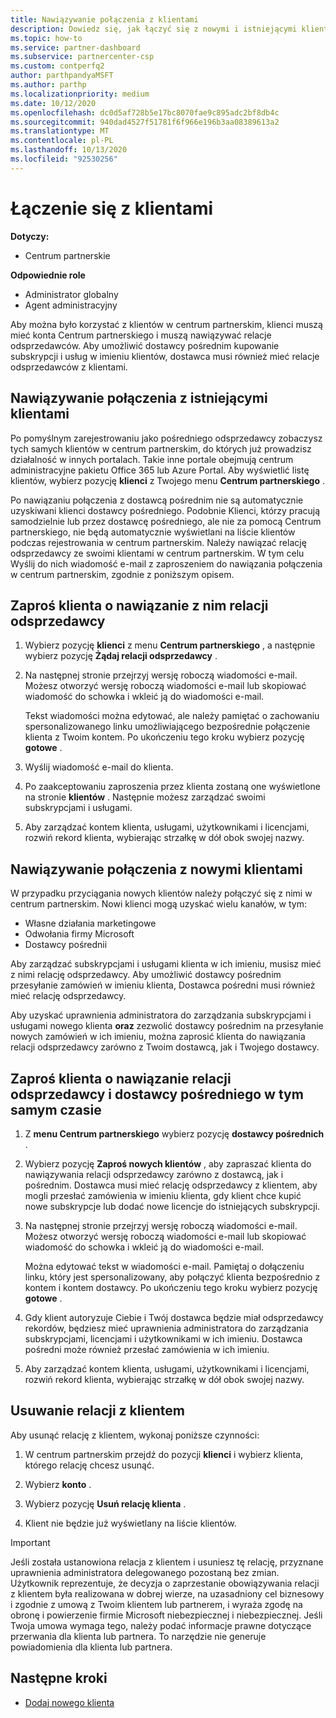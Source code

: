 ```yaml
---
title: Nawiązywanie połączenia z klientami
description: Dowiedz się, jak łączyć się z nowymi i istniejącymi klientami jako pośrednim odsprzedawcą
ms.topic: how-to
ms.service: partner-dashboard
ms.subservice: partnercenter-csp
ms.custom: contperfq2
author: parthpandyaMSFT
ms.author: parthp
ms.localizationpriority: medium
ms.date: 10/12/2020
ms.openlocfilehash: dc0d5af728b5e17bc8070fae9c895adc2bf8db4c
ms.sourcegitcommit: 940dad4527f51781f6f966e196b3aa08389613a2
ms.translationtype: MT
ms.contentlocale: pl-PL
ms.lasthandoff: 10/13/2020
ms.locfileid: "92530256"
---
```

# <a name="connect-with-customers"></a>Łączenie się z klientami

**Dotyczy:**

- Centrum partnerskie

 **Odpowiednie role**

- Administrator globalny
- Agent administracyjny


Aby można było korzystać z klientów w centrum partnerskim, klienci muszą mieć konta Centrum partnerskiego i muszą nawiązywać relacje odsprzedawców. Aby umożliwić dostawcy pośrednim kupowanie subskrypcji i usług w imieniu klientów, dostawca musi również mieć relacje odsprzedawców z klientami.

## <a name="connect-with-existing-customers"></a>Nawiązywanie połączenia z istniejącymi klientami

Po pomyślnym zarejestrowaniu jako pośredniego odsprzedawcy zobaczysz tych samych klientów w centrum partnerskim, do których już prowadzisz działalność w innych portalach. Takie inne portale obejmują centrum administracyjne pakietu Office 365 lub Azure Portal. Aby wyświetlić listę klientów, wybierz pozycję **klienci** z Twojego menu **Centrum partnerskiego** .

Po nawiązaniu połączenia z dostawcą pośrednim nie są automatycznie uzyskiwani klienci dostawcy pośredniego. Podobnie Klienci, którzy pracują samodzielnie lub przez dostawcę pośredniego, ale nie za pomocą Centrum partnerskiego, nie będą automatycznie wyświetlani na liście klientów podczas rejestrowania w centrum partnerskim. Należy nawiązać relację odsprzedawcy ze swoimi klientami w centrum partnerskim.  W tym celu Wyślij do nich wiadomość e-mail z zaproszeniem do nawiązania połączenia w centrum partnerskim, zgodnie z poniższym opisem.

## <a name="invite-a-customer-to-establish-a-reseller-relationship-with-you"></a>Zaproś klienta o nawiązanie z nim relacji odsprzedawcy

1. Wybierz pozycję **klienci** z menu **Centrum partnerskiego** , a następnie wybierz pozycję **Żądaj relacji odsprzedawcy** .

2. Na następnej stronie przejrzyj wersję roboczą wiadomości e-mail. Możesz otworzyć wersję roboczą wiadomości e-mail lub skopiować wiadomość do schowka i wkleić ją do wiadomości e-mail.

   Tekst wiadomości można edytować, ale należy pamiętać o zachowaniu spersonalizowanego linku umożliwiającego bezpośrednie połączenie klienta z Twoim kontem. Po ukończeniu tego kroku wybierz pozycję **gotowe** .

3. Wyślij wiadomość e-mail do klienta.

4. Po zaakceptowaniu zaproszenia przez klienta zostaną one wyświetlone na stronie **klientów** . Następnie możesz zarządzać swoimi subskrypcjami i usługami.

5. Aby zarządzać kontem klienta, usługami, użytkownikami i licencjami, rozwiń rekord klienta, wybierając strzałkę w dół obok swojej nazwy.

## <a name="connect-with-new-customers"></a>Nawiązywanie połączenia z nowymi klientami

W przypadku przyciągania nowych klientów należy połączyć się z nimi w centrum partnerskim. Nowi klienci mogą uzyskać wielu kanałów, w tym:

- Własne działania marketingowe
- Odwołania firmy Microsoft
- Dostawcy pośrednii

Aby zarządzać subskrypcjami i usługami klienta w ich imieniu, musisz mieć z nimi relację odsprzedawcy. Aby umożliwić dostawcy pośrednim przesyłanie zamówień w imieniu klienta, Dostawca pośredni musi również mieć relację odsprzedawcy.

Aby uzyskać uprawnienia administratora do zarządzania subskrypcjami i usługami nowego klienta **oraz** zezwolić dostawcy pośrednim na przesyłanie nowych zamówień w ich imieniu, można zaprosić klienta do nawiązania relacji odsprzedawcy zarówno z Twoim dostawcą, jak i Twojego dostawcy.

## <a name="invite-a-customer-to-establish-a-reseller-relationship-with-you-and-your-indirect-provider-at-the-same-time"></a>Zaproś klienta o nawiązanie relacji odsprzedawcy i dostawcy pośredniego w tym samym czasie

1. Z **menu Centrum partnerskiego** wybierz pozycję **dostawcy pośrednich** .

2. Wybierz pozycję **Zaproś nowych klientów** , aby zapraszać klienta do nawiązywania relacji odsprzedawcy zarówno z dostawcą, jak i pośrednim. Dostawca musi mieć relację odsprzedawcy z klientem, aby mogli przesłać zamówienia w imieniu klienta, gdy klient chce kupić nowe subskrypcje lub dodać nowe licencje do istniejących subskrypcji.

3. Na następnej stronie przejrzyj wersję roboczą wiadomości e-mail. Możesz otworzyć wersję roboczą wiadomości e-mail lub skopiować wiadomość do schowka i wkleić ją do wiadomości e-mail.

   Można edytować tekst w wiadomości e-mail. Pamiętaj o dołączeniu linku, który jest spersonalizowany, aby połączyć klienta bezpośrednio z kontem i kontem dostawcy. Po ukończeniu tego kroku wybierz pozycję **gotowe** .

4. Gdy klient autoryzuje Ciebie i Twój dostawca będzie miał odsprzedawcy rekordów, będziesz mieć uprawnienia administratora do zarządzania subskrypcjami, licencjami i użytkownikami w ich imieniu. Dostawca pośredni może również przesłać zamówienia w ich imieniu.

5. Aby zarządzać kontem klienta, usługami, użytkownikami i licencjami, rozwiń rekord klienta, wybierając strzałkę w dół obok swojej nazwy.

## <a name="remove-a-relationship-with-a-customer"></a>Usuwanie relacji z klientem

Aby usunąć relację z klientem, wykonaj poniższe czynności:

1.  W centrum partnerskim przejdź do pozycji **klienci** i wybierz klienta, którego relację chcesz usunąć.

2.  Wybierz **konto** .

3.  Wybierz pozycję **Usuń relację klienta** .

4.  Klient nie będzie już wyświetlany na liście klientów.

>[!IMPORTANT]
>Jeśli została ustanowiona relacja z klientem i usuniesz tę relację, przyznane uprawnienia administratora delegowanego pozostaną bez zmian.
>Użytkownik reprezentuje, że decyzja o zaprzestanie obowiązywania relacji z klientem była realizowana w dobrej wierze, na uzasadniony cel biznesowy i zgodnie z umową z Twoim klientem lub partnerem, i wyraża zgodę na obronę i powierzenie firmie Microsoft niebezpiecznej i niebezpiecznej.
>Jeśli Twoja umowa wymaga tego, należy podać informacje prawne dotyczące przerwania dla klienta lub partnera. To narzędzie nie generuje powiadomienia dla klienta lub partnera.

## <a name="next-steps"></a>Następne kroki

- [Dodaj nowego klienta](add-a-new-customer.md)
